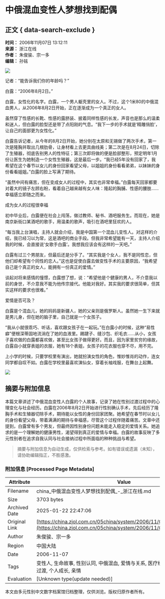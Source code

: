 # 中俄混血变性人梦想找到配偶

## 正文 { data-search-exclude }


**时间：** 2006年11月07日 13:12:11  
**来源：** 浙江在线  
**作者：** 朱俊骏、宗一多  
**编辑：** 孙铭  

![](http://img.zjolcdn.com/pic/0/06/12/96/6129677_786702.jpg)

记者：“能告诉我们你的年龄吗？”

白露：“2006年8月2日。”

白露，女性化的名字。白露，一个男人躯壳里的女人。不过，这个1米80的中俄混血男人，从2006年8月2日开始，正在逐渐成为一个真正的女人。

虽然穿了性感的长靴、性感的露脐装、披着同样性感的长发，声音也是那么的温柔和迷人，但白露的脸型还是带了点阳刚的气息。“我下一步的手术就是‘精雕俏脸’，让自己的面部更为女性化。”

白露告诉记者，从今年的8月2日开始，她分别在太原和无锡做了两次手术，第一次是隆胸并取出几根肋骨，让身材看上去更具曲线美；第二次是在8月24日，切除了生殖器，彻底告别男人的性特征；第三次即将做的便是脸部整形，预定明年1月份让医生为她制造一个女性生殖器，这是最后一步。“我已经5年没有回家了，我希望在这个春节以女儿的身份回家看望父母，以姐姐的身份看看弟弟，以妹妹的身份看看姐姐。”白露的脸上写满了期待。

“虽然中间有痛苦，但在变成女人的过程中，其实也非常幸福。”白露每天回家都要对着大的镜子左顾右盼，看着自己越来越有女人味：隆起的胸脯、性感的腰肢……幸福感立即随之而来。

成为女人的过程很幸福

初中毕业后，白露便在社会上闯荡，做过教师、秘书、酒吧服务生。而现在，她是南京新街口某酒吧的歌手，用温柔的歌声，吸引在酒吧里狂欢的人。

“每当我上台演唱，主持人就会介绍，我是中国第一个混血儿变性人。对这样的介绍，我已经习以为常，这是酒吧的商业手段。但我非常希望能有一天，主持人介绍我的时候，会直接说‘女歌手白露’。我想我应该会有这样的一天吧。”

白露有过三个男朋友，但最后还是分手了。“其实我是个女人，我不是同性恋，但他们却希望有个同性的恋人。”这也是促使白露去做变性手术的主要原因，“我希望自己是个真正的女人，能拥有一份真正的爱情。”

谈起对将来感情的憧憬，白露想了想，说：“希望他是个健康的男人，不介意我以前的身世，不介意我不能为他传宗接代。他能对我好。其实我的要求很简单，但其实这样的要求也很难。”

爱情是否可及？

白露是个混血儿，她的妈妈是新疆人，她的父亲则是俄罗斯人。虽然她一生下来就是男儿身，但在她的脑子里，自己就是一个女孩子。

“我从小就很乖巧、听话，喜欢跟女孩子在一起玩。”在白露小的时候，这种“易性癖”便根深蒂固地流淌在了她的血液里。踢踺子、缝沙包、织毛衣……从小，女孩子喜欢做的白露都喜欢做，甚至比女孩子做得更好。而且，因为家里贫穷的缘故，白露自小就穿表姐的衣服，她有18个表姐，女孩子的花衣服也穿不尽，用不完。

上小学的时候，只要学校里有演出，她就扮演女性的角色，惟妙惟肖的动作，连女同学都自叹不如。白露在学校里最喜欢演仙女，穿着长袖戏服，在舞台上起舞。

![](http://img.zjolcdn.com/pic/0/06/12/96/6129677_786702.jpg)
<!-- tcd_original_link https://china.zjol.com.cn/05china/system/2006/11/07/007974617.shtml -->


## 摘要与附加信息

<!-- tcd_abstract -->
本篇文章讲述了中俄混血变性人白露的个人故事，记录了她在性别过渡过程中的心理变化与社会经历。白露在2006年8月2日开始进行性别确认手术，先后经历了隆胸手术和生殖器切除手术，期待能以女性的身份回家团聚。她希望在春节时以女儿的身份看望父母，带着满满的期待与幸福感，尽管这个过程伴随着痛苦。文章中还提到，白露曾有多个男友，但最终因性别身份问题未能走入稳定的爱情关系。她追求的是一个理解她的健康男性，渴望得到真正的爱情与幸福。白露的故事反映了多元性别者在追求自我认同与社会接纳过程中所面临的种种挑战与希望。
<!-- tcd_abstract_end -->

> 摘要与附加信息为自动生成，仅供检索与参考。如有错误或遗漏（未知），请协助编辑指正，不胜感激。

### 附加信息 [Processed Page Metadata]

| Attribute       | Value                                  |
|-----------------|----------------------------------------|
| Filename        | china_中俄混血变性人梦想找到配偶_-_浙江在线.md                             |
| Size            | 3703 bytes                           |
| Archived Date   | 2025-01-22 22:47:06                             |
| Original Link   | [https://china.zjol.com.cn/05china/system/2006/11/07/007974617.shtml](https://china.zjol.com.cn/05china/system/2006/11/07/007974617.shtml)                       |
| Author          | 朱俊骏、宗一多                               |
| Region          | 中国大陆                               |
| Date            | 2006-11-07                                 |
| Tags            | 变性人, 生命故事, 性别认同, 中俄混血, 爱情与关系, 医疗经历, 社会接受度, 性别过渡, 个人成长, 亲情                                 |
| Evaluation            | [Unknown type(update needed)]                                 |
<!-- tcd_table_end -->

本文由多元性别中文数字档案馆归档整理，仅供浏览。版权归原作者所有。
